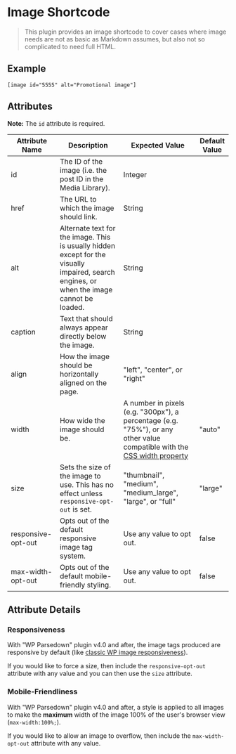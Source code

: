 # Image Shortcode

> This plugin provides an image shortcode to cover cases where image needs are not as basic as Markdown assumes, but also not so complicated to need full HTML.



## Example

```
[image id="5555" alt="Promotional image"]
```



## Attributes

**Note:** The `id` attribute is required.

| Attribute Name     | Description                                                  | Expected Value                                               | Default Value |
| ------------------ | ------------------------------------------------------------ | ------------------------------------------------------------ | ------------- |
| id                 | The ID of the image (i.e. the post ID in the Media Library). | Integer                                                      |               |
| href               | The URL to which the image should link.                      | String                                                       |               |
| alt                | Alternate text for the image. This is usually hidden except for the visually impaired, search engines, or when the image cannot be loaded. | String                                                       |               |
| caption            | Text that should always appear directly below the image.     | String                                                       |               |
| align              | How the image should be horizontally aligned on the page.    | "left",   "center", or "right"                               |               |
| width              | How wide the image should be.                                | A number in pixels (e.g. "300px"), a percentage (e.g.   "75%"), or any other value compatible with the [CSS width property](https://developer.mozilla.org/en-US/docs/Web/CSS/width) | "auto"        |
| size               | Sets the size of the image to use. This has no effect unless `responsive-opt-out` is set. | "thumbnail", "medium", "medium_large",   "large", or "full"  | "large"       |
| responsive-opt-out | Opts out of the default responsive image tag system.         | Use any value to opt out.                                    | false         |
| max-width-opt-out  | Opts out of the default mobile-friendly styling.             | Use any value to opt out.                                    | false         |



## Attribute Details

### Responsiveness

With "WP Parsedown" plugin v4.0 and after, the image tags produced are responsive by default (like [classic WP image responsiveness](https://make.wordpress.org/core/2015/11/10/responsive-images-in-wordpress-4-4/)).

If you would like to force a size, then include the `responsive-opt-out` attribute with any value and you can then use the `size` attribute.

### Mobile-Friendliness

With "WP Parsedown" plugin v4.0 and after, a style is applied to all images to make the **maximum** width of the image 100% of the user's browser view (`max-width:100%;`). 

If you would like to allow an image to overflow, then include the `max-width-opt-out` attribute with any value.